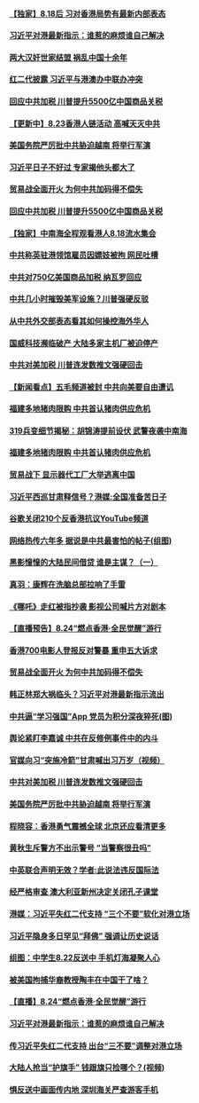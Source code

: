 
#### [ 【独家】8.18后 习对香港局势有最新内部表态](https://github.com/gfw-breaker/banned-news/blob/master/pages/nf4514/n11471684.md)
#### [ 习近平对港最新指示：谁惹的麻烦谁自己解决](https://github.com/gfw-breaker/banned-news/blob/master/pages/prog1138/a102649797.md)
#### [ 两大汉奸世家结盟 祸乱中国十余年](https://github.com/gfw-breaker/banned-news/blob/master/pages/prog1138/a102649237.md)
#### [ 红二代披露 习近平与港澳办中联办冲突](https://github.com/gfw-breaker/banned-news/blob/master/pages/nsc415/n11472079.md)
#### [ 回应中共加税 川普提升5500亿中国商品关税](https://github.com/gfw-breaker/banned-news/blob/master/pages/nf4514/n11473879.md)
#### [ 【更新中】8.23香港人链活动 高喊天灭中共](https://github.com/gfw-breaker/banned-news/blob/master/pages/nf4514/n11472887.md)
#### [ 美国务院严厉批中共胁迫越南 将举行军演](https://github.com/gfw-breaker/banned-news/blob/master/pages/nf4514/n11472728.md)
#### [ 习近平日子不好过 专家揭他头都大了](https://github.com/gfw-breaker/banned-news/blob/master/pages/prog204/a102649775.md)
#### [ 贸易战全面开火 为何中共加码得不偿失](https://github.com/gfw-breaker/banned-news/blob/master/pages/nsc413/n11473508.md)
#### [ 回应中共加税 川普提升5500亿中国商品关税](https://github.com/gfw-breaker/banned-news/blob/master/pages/nsc413/n11473879.md)
#### [ 【独家】中南海全程观看港人8.18流水集会](https://github.com/gfw-breaker/banned-news/blob/master/pages/nsc415/n11471684.md)
#### [ 中共称英驻港领馆雇员因嫖妓被拘 网民吐槽](https://github.com/gfw-breaker/banned-news/blob/master/pages/nsc413/n11472303.md)
#### [ 中共对750亿美国商品加税 纳瓦罗回应](https://github.com/gfw-breaker/banned-news/blob/master/pages/nf4514/n11473322.md)
#### [ 中共几小时摧毁美军设施？川普强硬反驳](https://github.com/gfw-breaker/banned-news/blob/master/pages/nsc413/n11472882.md)
#### [ 从中共外交部表态看其如何操控海外华人](https://github.com/gfw-breaker/banned-news/blob/master/pages/nf4514/n11471700.md)
#### [ 国威科技濒临破产 大陆多家主机厂被迫停产](https://github.com/gfw-breaker/banned-news/blob/master/pages/nsc413/n11474266.md)
#### [ 中共对美加税 川普连发数推文强硬回击](https://github.com/gfw-breaker/banned-news/blob/master/pages/nf4514/n11473474.md)
#### [ 【新闻看点】五毛频道被封 中共向美要自由遭讥](https://github.com/gfw-breaker/banned-news/blob/master/pages/nsc413/n11473643.md)
#### [ 福建多地猪肉限购 中共首认猪肉供应危机](https://github.com/gfw-breaker/banned-news/blob/master/pages/nf4514/n11473650.md)
#### [ 319兵变细节揭秘：胡锦涛提前设伏 武警夜袭中南海](https://github.com/gfw-breaker/banned-news/blob/master/pages/prog1138/a102535727.md)
#### [ 福建多地猪肉限购 中共首认猪肉供应危机](https://github.com/gfw-breaker/banned-news/blob/master/pages/nsc413/n11473650.md)
#### [ 贸易战下 显示器代工厂大举逃离中国](https://github.com/gfw-breaker/banned-news/blob/master/pages/nsc413/n11474089.md)
#### [ 习近平西巡甘肃释信号？港媒:全国准备苦日子](https://github.com/gfw-breaker/banned-news/blob/master/pages/prog204/a102649551.md)
#### [ 谷歌关闭210个反香港抗议YouTube频道](https://github.com/gfw-breaker/banned-news/blob/master/pages/nf4514/n11471529.md)
#### [ 网络热传六年多 据说是中共最害怕的帖子(组图)](https://github.com/gfw-breaker/banned-news/blob/master/pages/p2/904603.md)
#### [ 黑影憧憧的大陆民间借贷 谁是主谋？（一）](https://github.com/gfw-breaker/banned-news/blob/master/pages/nf4514/n11471127.md)
#### [ 真羽：康辉在洗脑总部拉响了手雷](https://github.com/gfw-breaker/banned-news/blob/master/pages/soh_zgxw/n3126107.md)
#### [ 《哪吒》走红被指抄袭 影视公司喊片方对剧本](https://github.com/gfw-breaker/banned-news/blob/master/pages/nsc413/n11473878.md)
#### [ 【直播预告】8.24“燃点香港·全民觉醒”游行](https://github.com/gfw-breaker/banned-news/blob/master/pages/nsc413/n11473767.md)
#### [ 香港700电影人登报反对警暴 重申五大诉求](https://github.com/gfw-breaker/banned-news/blob/master/pages/nsc413/n11473400.md)
#### [ 贸易战全面开火 为何中共加码得不偿失](https://github.com/gfw-breaker/banned-news/blob/master/pages/nf4514/n11473508.md)
#### [ 韩正林郑大祸临头？习近平对港最新指示流出](https://github.com/gfw-breaker/banned-news/blob/master/pages/prog204/a102649848.md)
#### [ 中共逼“学习强国”App 党员为积分深夜猝死(图)](https://github.com/gfw-breaker/banned-news/blob/master/pages/p1/904644.md)
#### [ 舆论紧盯李嘉诚 中共在反修例事件中的内斗](https://github.com/gfw-breaker/banned-news/blob/master/pages/nsc413/n11469298.md)
#### [ 官媒向习“突施冷箭”甘肃喊出习万岁（视频）](https://github.com/gfw-breaker/banned-news/blob/master/pages/prog204/a102650487.md)
#### [ 中共对美加税 川普连发数推文强硬回击](https://github.com/gfw-breaker/banned-news/blob/master/pages/nsc413/n11473474.md)
#### [ 美国务院严厉批中共胁迫越南 将举行军演](https://github.com/gfw-breaker/banned-news/blob/master/pages/nsc413/n11472728.md)
#### [ 程晓容：香港勇气震撼全球 北京还应看清更多](https://github.com/gfw-breaker/banned-news/blob/master/pages/nsc413/n11472113.md)
#### [ 黄秋生斥警方不出示警号 “当警察很丑吗”](https://github.com/gfw-breaker/banned-news/blob/master/pages/nsc413/n11471449.md)
#### [ 中英联合声明无效？学者:此说法违反国际法](https://github.com/gfw-breaker/banned-news/blob/master/pages/nf4514/n11473490.md)
#### [ 经严格审查 澳大利亚新州决定关闭孔子课堂](https://github.com/gfw-breaker/banned-news/blob/master/pages/nf4514/n11471792.md)
#### [ 港媒：习近平失红二代支持 “三个不要”软化对港立场](https://github.com/gfw-breaker/banned-news/blob/master/pages/soh_zgxw/n3126995.md)
#### [ 习近平隐身多日罕见“拜佛” 强调让历史说话](https://github.com/gfw-breaker/banned-news/blob/master/pages/prog1138/a102647563.md)
#### [ 组图：中学生8.22反送中 手机灯海凝聚人心](https://github.com/gfw-breaker/banned-news/blob/master/pages/nsc415/n11472331.md)
#### [ 被美国拘捕华裔教授陶丰在中国干了啥？](https://github.com/gfw-breaker/banned-news/blob/master/pages/nsc413/n11474038.md)
#### [ 【直播】8.24“燃点香港·全民觉醒”游行](https://github.com/gfw-breaker/banned-news/blob/master/pages/nf4514/n11473767.md)
#### [ 习近平对港最新指示：谁惹的麻烦谁自己解决](https://github.com/gfw-breaker/banned-news/blob/master/pages/prog204/a102649797.md)
#### [ 传习近平失红二代支持 出台“三不要”调整对港立场](https://github.com/gfw-breaker/banned-news/blob/master/pages/prog204/a102649438.md)
#### [ 大陆人抢当“护旗手” 钱跟旗只捡哪个？(视频)](https://github.com/gfw-breaker/banned-news/blob/master/pages/p1/904691.md)
#### [ 惧反送中画面传内地 深圳海关严查游客手机](https://github.com/gfw-breaker/banned-news/blob/master/pages/nsc413/n11471481.md)
